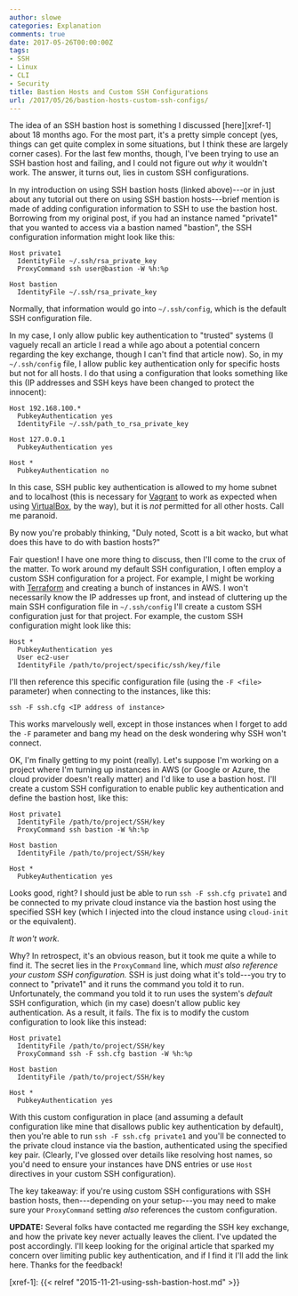 ```yaml
---
author: slowe
categories: Explanation
comments: true
date: 2017-05-26T00:00:00Z
tags:
- SSH
- Linux
- CLI
- Security
title: Bastion Hosts and Custom SSH Configurations
url: /2017/05/26/bastion-hosts-custom-ssh-configs/
---
```


The idea of an SSH bastion host is something I discussed [here][xref-1] about 18 months ago. For the most part, it's a pretty simple concept (yes, things can get quite complex in some situations, but I think these are largely corner cases). For the last few months, though, I've been trying to use an SSH bastion host and failing, and I could not figure out _why_ it wouldn't work. The answer, it turns out, lies in custom SSH configurations.

In my introduction on using SSH bastion hosts (linked above)---or in just about any tutorial out there on using SSH bastion hosts---brief mention is made of adding configuration information to SSH to use the bastion host. Borrowing from my original post, if you had an instance named "private1" that you wanted to access via a bastion named "bastion", the SSH configuration information might look like this:

    Host private1
      IdentityFile ~/.ssh/rsa_private_key
      ProxyCommand ssh user@bastion -W %h:%p

    Host bastion
      IdentityFile ~/.ssh/rsa_private_key

Normally, that information would go into `~/.ssh/config`, which is the default SSH configuration file.

In my case, I only allow public key authentication to "trusted" systems (I vaguely recall an article I read a while ago about a potential concern regarding the key exchange, though I can't find that article now). So, in my `~/.ssh/config` file, I allow public key authentication only for specific hosts but not for all hosts. I do that using a configuration that looks something like this (IP addresses and SSH keys have been changed to protect the innocent):

    Host 192.168.100.*
      PubkeyAuthentication yes
      IdentityFile ~/.ssh/path_to_rsa_private_key

    Host 127.0.0.1
      PubkeyAuthentication yes

    Host *
      PubkeyAuthentication no

In this case, SSH public key authentication is allowed to my home subnet and to localhost (this is necessary for [Vagrant][link-2] to work as expected when using [VirtualBox][link-3], by the way), but it is _not_ permitted for all other hosts. Call me paranoid.

By now you're probably thinking, "Duly noted, Scott is a bit wacko, but what does this have to do with bastion hosts?"

Fair question! I have one more thing to discuss, then I'll come to the crux of the matter. To work around my default SSH configuration, I often employ a custom SSH configuration for a project. For example, I might be working with [Terraform][link-4] and creating a bunch of instances in AWS. I won't necessarily know the IP addresses up front, and instead of cluttering up the main SSH configuration file in `~/.ssh/config` I'll create a custom SSH configuration just for that project. For example, the custom SSH configuration might look like this:

    Host *
      PubkeyAuthentication yes
      User ec2-user
      IdentityFile /path/to/project/specific/ssh/key/file

I'll then reference this specific configuration file (using the `-F <file>` parameter) when connecting to the instances, like this:

    ssh -F ssh.cfg <IP address of instance>

This works marvelously well, except in those instances when I forget to add the `-F` parameter and bang my head on the desk wondering why SSH won't connect.

OK, I'm finally getting to my point (really). Let's suppose I'm working on a project where I'm turning up instances in AWS (or Google or Azure, the cloud provider doesn't really matter) and I'd like to use a bastion host. I'll create a custom SSH configuration to enable public key authentication and define the bastion host, like this:

    Host private1
      IdentityFile /path/to/project/SSH/key
      ProxyCommand ssh bastion -W %h:%p

    Host bastion
      IdentityFile /path/to/project/SSH/key

    Host *
      PubkeyAuthentication yes

Looks good, right? I should just be able to run `ssh -F ssh.cfg private1` and be connected to my private cloud instance via the bastion host using the specified SSH key (which I injected into the cloud instance using `cloud-init` or the equivalent).

_It won't work._

Why? In retrospect, it's an obvious reason, but it took me quite a while to find it. The secret lies in the `ProxyCommand` line, which _must also reference your custom SSH configuration._ SSH is just doing what it's told---you try to connect to "private1" and it runs the command you told it to run. Unfortunately, the command you told it to run uses the system's _default_ SSH configuration, which (in my case) doesn't allow public key authentication. As a result, it fails. The fix is to modify the custom configuration to look like this instead:

    Host private1
      IdentityFile /path/to/project/SSH/key
      ProxyCommand ssh -F ssh.cfg bastion -W %h:%p

    Host bastion
      IdentityFile /path/to/project/SSH/key

    Host *
      PubkeyAuthentication yes

With this custom configuration in place (and assuming a default configuration like mine that disallows public key authentication by default), then you're able to run `ssh -F ssh.cfg private1` and you'll be connected to the private cloud instance via the bastion, authenticated using the specified key pair. (Clearly, I've glossed over details like resolving host names, so you'd need to ensure your instances have DNS entries or use `Host` directives in your custom SSH configuration).

The key takeaway: if you're using custom SSH configurations with SSH bastion hosts, then---depending on your setup---you may need to make sure your `ProxyCommand` setting _also_ references the custom configuration.

**UPDATE:** Several folks have contacted me regarding the SSH key exchange, and how the private key never actually leaves the client. I've updated the post accordingly. I'll keep looking for the original article that sparked my concern over limiting public key authentication, and if I find it I'll add the link here. Thanks for the feedback!



[link-2]: https://www.vagrantup.com/
[link-3]: https://www.virtualbox.org/
[link-4]: https://www.terraform.io/
[xref-1]: {{< relref "2015-11-21-using-ssh-bastion-host.md" >}}
